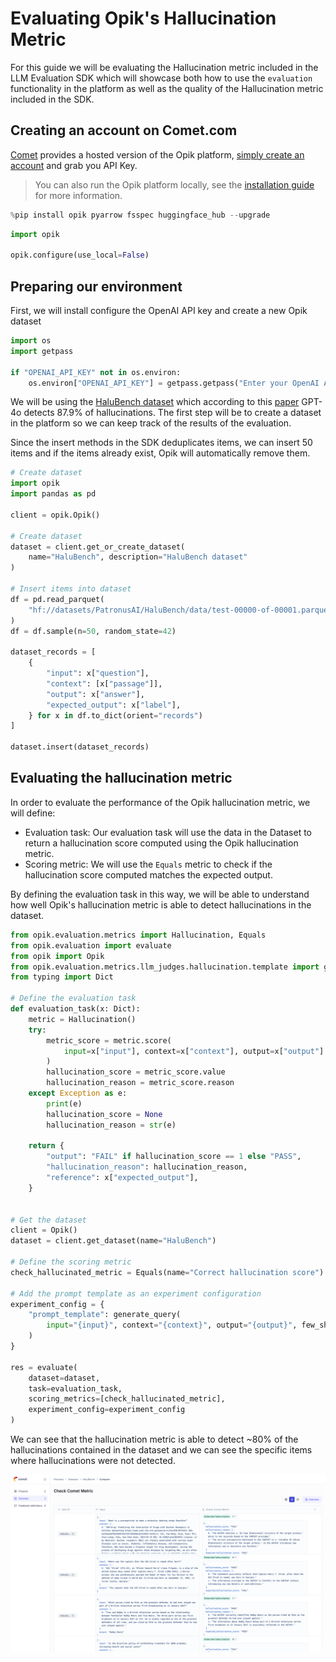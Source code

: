 # Evaluating Opik's Hallucination Metric

For this guide we will be evaluating the Hallucination metric included in the LLM Evaluation SDK which will showcase both how to use the `evaluation` functionality in the platform as well as the quality of the Hallucination metric included in the SDK.

## Creating an account on Comet.com

[Comet](https://www.comet.com/site/?from=llm&utm_source=opik&utm_medium=colab&utm_content=eval_hall&utm_campaign=opik) provides a hosted version of the Opik platform, [simply create an account](https://www.comet.com/signup?from=llm&utm_source=opik&utm_medium=colab&utm_content=eval_hall&utm_campaign=opik) and grab you API Key.

> You can also run the Opik platform locally, see the [installation guide](https://www.comet.com/docs/opik/self-host/overview/?from=llm&utm_source=opik&utm_medium=colab&utm_content=eval_hall&utm_campaign=opik) for more information.


```python
%pip install opik pyarrow fsspec huggingface_hub --upgrade
```


```python
import opik

opik.configure(use_local=False)
```

## Preparing our environment

First, we will install configure the OpenAI API key and create a new Opik dataset


```python
import os
import getpass

if "OPENAI_API_KEY" not in os.environ:
    os.environ["OPENAI_API_KEY"] = getpass.getpass("Enter your OpenAI API key: ")
```

We will be using the [HaluBench dataset](https://huggingface.co/datasets/PatronusAI/HaluBench?library=pandas) which according to this [paper](https://arxiv.org/pdf/2407.08488) GPT-4o detects 87.9% of hallucinations. The first step will be to create a dataset in the platform so we can keep track of the results of the evaluation.

Since the insert methods in the SDK deduplicates items, we can insert 50 items and if the items already exist, Opik will automatically remove them.


```python
# Create dataset
import opik
import pandas as pd

client = opik.Opik()

# Create dataset
dataset = client.get_or_create_dataset(
    name="HaluBench", description="HaluBench dataset"
)

# Insert items into dataset
df = pd.read_parquet(
    "hf://datasets/PatronusAI/HaluBench/data/test-00000-of-00001.parquet"
)
df = df.sample(n=50, random_state=42)

dataset_records = [
    {
        "input": x["question"],
        "context": [x["passage"]],
        "output": x["answer"],
        "expected_output": x["label"],
    } for x in df.to_dict(orient="records")
]

dataset.insert(dataset_records)
```

## Evaluating the hallucination metric

In order to evaluate the performance of the Opik hallucination metric, we will define:

- Evaluation task: Our evaluation task will use the data in the Dataset to return a hallucination score computed using the Opik hallucination metric.
- Scoring metric: We will use the `Equals` metric to check if the hallucination score computed matches the expected output.

By defining the evaluation task in this way, we will be able to understand how well Opik's hallucination metric is able to detect hallucinations in the dataset.


```python
from opik.evaluation.metrics import Hallucination, Equals
from opik.evaluation import evaluate
from opik import Opik
from opik.evaluation.metrics.llm_judges.hallucination.template import generate_query
from typing import Dict

# Define the evaluation task
def evaluation_task(x: Dict):
    metric = Hallucination()
    try:
        metric_score = metric.score(
            input=x["input"], context=x["context"], output=x["output"]
        )
        hallucination_score = metric_score.value
        hallucination_reason = metric_score.reason
    except Exception as e:
        print(e)
        hallucination_score = None
        hallucination_reason = str(e)

    return {
        "output": "FAIL" if hallucination_score == 1 else "PASS",
        "hallucination_reason": hallucination_reason,
        "reference": x["expected_output"],
    }


# Get the dataset
client = Opik()
dataset = client.get_dataset(name="HaluBench")

# Define the scoring metric
check_hallucinated_metric = Equals(name="Correct hallucination score")

# Add the prompt template as an experiment configuration
experiment_config = {
    "prompt_template": generate_query(
        input="{input}", context="{context}", output="{output}", few_shot_examples=[]
    )
}

res = evaluate(
    dataset=dataset,
    task=evaluation_task,
    scoring_metrics=[check_hallucinated_metric],
    experiment_config=experiment_config
)
```

We can see that the hallucination metric is able to detect ~80% of the hallucinations contained in the dataset and we can see the specific items where hallucinations were not detected.

![Hallucination Evaluation](https://raw.githubusercontent.com/comet-ml/opik/main/apps/opik-documentation/documentation/static/img/cookbook/hallucination_metric_cookbook.png)
